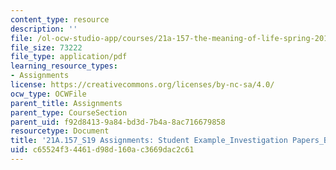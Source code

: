 ```yaml
---
content_type: resource
description: ''
file: /ol-ocw-studio-app/courses/21a-157-the-meaning-of-life-spring-2019/c65524f34461d98d160ac3669dac2c61_MIT21A_157S19_Module5_Opt2.pdf
file_size: 73222
file_type: application/pdf
learning_resource_types:
- Assignments
license: https://creativecommons.org/licenses/by-nc-sa/4.0/
ocw_type: OCWFile
parent_title: Assignments
parent_type: CourseSection
parent_uid: f92d8413-9a84-bd3d-7b4a-8ac716679858
resourcetype: Document
title: '21A.157_S19 Assignments: Student Example_Investigation Papers_Belonging_Option2'
uid: c65524f3-4461-d98d-160a-c3669dac2c61
---
```

